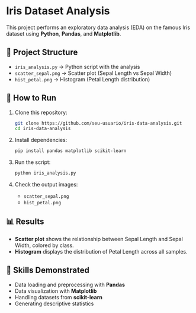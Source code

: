 # Iris Dataset Analysis

This project performs an exploratory data analysis (EDA) on the famous Iris dataset using **Python**, **Pandas**, and **Matplotlib**.

## 📂 Project Structure
- `iris_analysis.py` → Python script with the analysis  
- `scatter_sepal.png` → Scatter plot (Sepal Length vs Sepal Width)  
- `hist_petal.png` → Histogram (Petal Length distribution)  

## 🚀 How to Run
1. Clone this repository:
   ```bash
   git clone https://github.com/seu-usuario/iris-data-analysis.git
   cd iris-data-analysis
   ```

2. Install dependencies:
   ```bash
   pip install pandas matplotlib scikit-learn
   ```

3. Run the script:
   ```bash
   python iris_analysis.py
   ```

4. Check the output images:
   - `scatter_sepal.png`  
   - `hist_petal.png`  

## 📊 Results
- **Scatter plot** shows the relationship between Sepal Length and Sepal Width, colored by class.  
- **Histogram** displays the distribution of Petal Length across all samples.  

## 🎯 Skills Demonstrated
- Data loading and preprocessing with **Pandas**  
- Data visualization with **Matplotlib**  
- Handling datasets from **scikit-learn**  
- Generating descriptive statistics  
